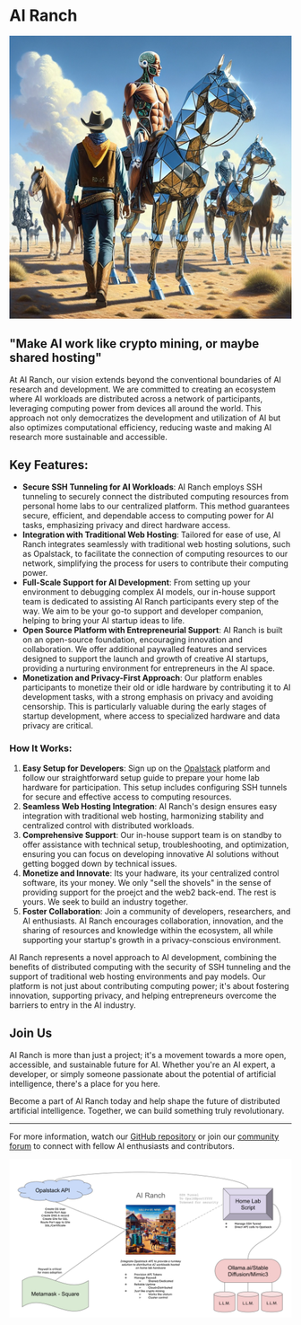 # AI Ranch
![splash](splash.webp)

## "Make AI work like crypto mining, or maybe shared hosting"

At AI Ranch, our vision extends beyond the conventional boundaries of AI research and development. We are committed to creating an ecosystem where AI workloads are distributed across a network of participants, leveraging computing power from devices all around the world. This approach not only democratizes the development and utilization of AI but also optimizes computational efficiency, reducing waste and making AI research more sustainable and accessible.

## Key Features:

- **Secure SSH Tunneling for AI Workloads**: AI Ranch employs SSH tunneling to securely connect the distributed computing resources from personal home labs to our centralized platform. This method guarantees secure, efficient, and dependable access to computing power for AI tasks, emphasizing privacy and direct hardware access.
- **Integration with Traditional Web Hosting**: Tailored for ease of use, AI Ranch integrates seamlessly with traditional web hosting solutions, such as Opalstack, to facilitate the connection of computing resources to our network, simplifying the process for users to contribute their computing power.
- **Full-Scale Support for AI Development**: From setting up your environment to debugging complex AI models, our in-house support team is dedicated to assisting AI Ranch participants every step of the way. We aim to be your go-to support and developer companion, helping to bring your AI startup ideas to life.
- **Open Source Platform with Entrepreneurial Support**: AI Ranch is built on an open-source foundation, encouraging innovation and collaboration. We offer additional paywalled features and services designed to support the launch and growth of creative AI startups, providing a nurturing environment for entrepreneurs in the AI space.
- **Monetization and Privacy-First Approach**: Our platform enables participants to monetize their old or idle hardware by contributing it to AI development tasks, with a strong emphasis on privacy and avoiding censorship. This is particularly valuable during the early stages of startup development, where access to specialized hardware and data privacy are critical.

### How It Works:

1. **Easy Setup for Developers**: Sign up on the [Opalstack](https://opalstack.com/) platform and follow our straightforward setup guide to prepare your home lab hardware for participation. This setup includes configuring SSH tunnels for secure and effective access to computing resources.
2. **Seamless Web Hosting Integration**: AI Ranch's design ensures easy integration with traditional web hosting, harmonizing stability and centralized control with distributed workloads. 
4. **Comprehensive Support**: Our in-house support team is on standby to offer assistance with technical setup, troubleshooting, and optimization, ensuring you can focus on developing innovative AI solutions without getting bogged down by technical issues.
5. **Monetize and Innovate**: Its your hadware, its your centralized control software, its your money. We only "sell the shovels" in the sense of providing support for the proejct and the web2 back-end. The rest is yours. We seek to build an industry together.
6. **Foster Collaboration**: Join a community of developers, researchers, and AI enthusiasts. AI Ranch encourages collaboration, innovation, and the sharing of resources and knowledge within the ecosystem, all while supporting your startup's growth in a privacy-conscious environment.

AI Ranch represents a novel approach to AI development, combining the benefits of distributed computing with the security of SSH tunneling and the support of traditional web hosting environments and pay models. Our platform is not just about contributing computing power; it's about fostering innovation, supporting privacy, and helping entrepreneurs overcome the barriers to entry in the AI industry.

## Join Us

AI Ranch is more than just a project; it's a movement towards a more open, accessible, and sustainable future for AI. Whether you're an AI expert, a developer, or simply someone passionate about the potential of artificial intelligence, there's a place for you here.

Become a part of AI Ranch today and help shape the future of distributed artificial intelligence. Together, we can build something truly revolutionary.

---

For more information, watch our [GitHub repository]([#](https://github.com/d3cline/airanch/)) or join our [community forum](https://community.opalstack.com/) to connect with fellow AI enthusiasts and contributors.



![scope](scope.png)
